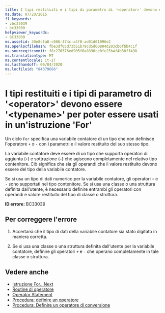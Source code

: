 ```yaml
---
title: I tipi restituiti e i tipi di parametro di '<operator>' devono essere '<typename>' per poter essere usati in un'istruzione 'For'
ms.date: 07/20/2015
f1_keywords:
- vbc33039
- bc33039
helpviewer_keywords:
- BC33039
ms.assetid: 30e8cfa8-c086-474c-a4f0-ad01d01096e2
ms.openlocfilehash: fbe3df05d73b51b79cd5d60894d203cb6fbb4c1f
ms.sourcegitcommit: f8c270376ed905f6a8896ce0fe25b4f4b38ff498
ms.translationtype: MT
ms.contentlocale: it-IT
ms.lasthandoff: 06/04/2020
ms.locfileid: "84379666"
---
```

# <a name="return-and-parameter-types-of-operator-must-be-typename-to-be-used-in-a-for-statement"></a>I tipi restituiti e i tipi di parametro di '\<operator>' devono essere '\<typename>' per poter essere usati in un'istruzione 'For'
Un ciclo `For` specifica una variabile contatore di un tipo che non definisce l'operatore `+` o `-` con i parametri e il valore restituito del suo stesso tipo.  
  
 La variabile contatore deve essere di un tipo che supporta operatori di aggiunta (`+`) e sottrazione (`-`) che agiscono completamente nel relativo tipo contenitore. Ciò significa che sia gli operandi che il valore restituito devono essere del tipo della variabile contatore.  
  
 Se si usa un tipo di dati numerico per la variabile contatore, gli operatori `+` e `-` sono supportati nel tipo contenitore. Se si usa una classe o una struttura definita dall'utente, è necessario definire entrambi gli operatori con operandi e valore restituito del tipo di classe o struttura.  
  
 **ID errore:** BC33039  
  
## <a name="to-correct-this-error"></a>Per correggere l'errore  
  
1. Accertarsi che il tipo di dati della variabile contatore sia stato digitato in maniera corretta.  
  
2. Se si usa una classe o una struttura definita dall'utente per la variabile contatore, definire gli operatori `+` e `-` che operano completamente in tale classe o struttura.  
  
## <a name="see-also"></a>Vedere anche

- [Istruzione For...Next](../language-reference/statements/for-next-statement.md)
- [Routine di operatore](../programming-guide/language-features/procedures/operator-procedures.md)
- [Operator Statement](../language-reference/statements/operator-statement.md)
- [Procedura: definire un operatore](../programming-guide/language-features/procedures/how-to-define-an-operator.md)
- [Procedura: Definire un operatore di conversione](../programming-guide/language-features/procedures/how-to-define-a-conversion-operator.md)
